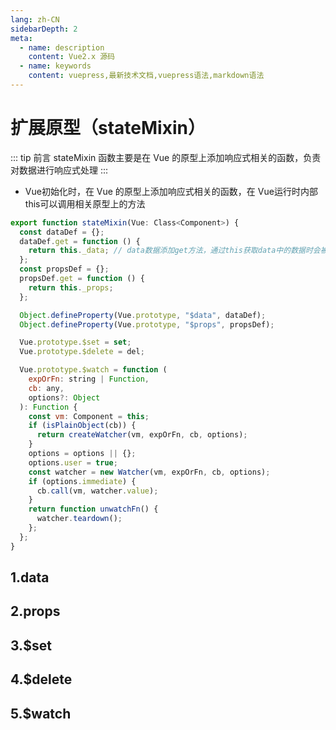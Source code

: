 ```yaml
---
lang: zh-CN
sidebarDepth: 2
meta:
  - name: description
    content: Vue2.x 源码
  - name: keywords
    content: vuepress,最新技术文档,vuepress语法,markdown语法
---
```


# 扩展原型（stateMixin）

::: tip 前言
stateMixin 函数主要是在 Vue 的原型上添加响应式相关的函数，负责对数据进行响应式处理
:::


- Vue初始化时，在 Vue 的原型上添加响应式相关的函数，在 Vue运行时内部this可以调用相关原型上的方法

```js
export function stateMixin(Vue: Class<Component>) {
  const dataDef = {};
  dataDef.get = function () {
    return this._data; // data数据添加get方法，通过this获取data中的数据时会被这里的函数拦截返回数据
  };
  const propsDef = {};
  propsDef.get = function () {
    return this._props;
  };

  Object.defineProperty(Vue.prototype, "$data", dataDef);
  Object.defineProperty(Vue.prototype, "$props", propsDef);

  Vue.prototype.$set = set;
  Vue.prototype.$delete = del;

  Vue.prototype.$watch = function (
    expOrFn: string | Function,
    cb: any,
    options?: Object
  ): Function {
    const vm: Component = this;
    if (isPlainObject(cb)) {
      return createWatcher(vm, expOrFn, cb, options);
    }
    options = options || {};
    options.user = true;
    const watcher = new Watcher(vm, expOrFn, cb, options);
    if (options.immediate) {
      cb.call(vm, watcher.value);
    }
    return function unwatchFn() {
      watcher.teardown();
    };
  };
}
```

## 1.data

## 2.props

## 3.$set

## 4.$delete

## 5.$watch

<!-- <Vssue /> -->
